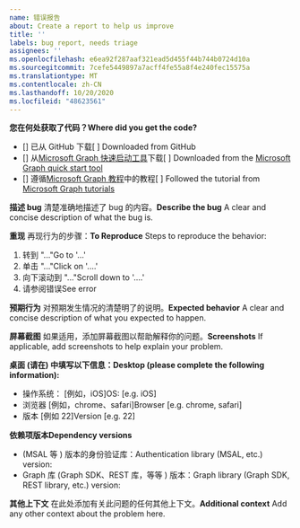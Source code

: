 ```yaml
---
name: 错误报告
about: Create a report to help us improve
title: ''
labels: bug report, needs triage
assignees: ''
ms.openlocfilehash: e6ea92f287aaf321ead5d455f44b744b0724d10a
ms.sourcegitcommit: 7cefe5449897a7acff4fe55a8f4e240fec15575a
ms.translationtype: MT
ms.contentlocale: zh-CN
ms.lasthandoff: 10/20/2020
ms.locfileid: "48623561"
---
```

<span data-ttu-id="cd2f5-102">**您在何处获取了代码？**</span><span class="sxs-lookup"><span data-stu-id="cd2f5-102">**Where did you get the code?**</span></span>
- <span data-ttu-id="cd2f5-103">[] 已从 GitHub 下载</span><span class="sxs-lookup"><span data-stu-id="cd2f5-103">[ ] Downloaded from GitHub</span></span>
- <span data-ttu-id="cd2f5-104">[] 从[Microsoft Graph 快速启动工具](https://developer.microsoft.com/graph/quick-start)下载</span><span class="sxs-lookup"><span data-stu-id="cd2f5-104">[ ] Downloaded from the [Microsoft Graph quick start tool](https://developer.microsoft.com/graph/quick-start)</span></span>
- <span data-ttu-id="cd2f5-105">[] 遵循[Microsoft Graph 教程](https://docs.microsoft.com/graph/tutorials)中的教程</span><span class="sxs-lookup"><span data-stu-id="cd2f5-105">[ ] Followed the tutorial from [Microsoft Graph tutorials](https://docs.microsoft.com/graph/tutorials)</span></span>

<span data-ttu-id="cd2f5-106">**描述 bug** 清楚准确地描述了 bug 的内容。</span><span class="sxs-lookup"><span data-stu-id="cd2f5-106">**Describe the bug** A clear and concise description of what the bug is.</span></span>

<span data-ttu-id="cd2f5-107">**重现** 再现行为的步骤：</span><span class="sxs-lookup"><span data-stu-id="cd2f5-107">**To Reproduce** Steps to reproduce the behavior:</span></span>
1. <span data-ttu-id="cd2f5-108">转到 "..."</span><span class="sxs-lookup"><span data-stu-id="cd2f5-108">Go to '...'</span></span>
2. <span data-ttu-id="cd2f5-109">单击 "..."</span><span class="sxs-lookup"><span data-stu-id="cd2f5-109">Click on '....'</span></span>
3. <span data-ttu-id="cd2f5-110">向下滚动到 "..."</span><span class="sxs-lookup"><span data-stu-id="cd2f5-110">Scroll down to '....'</span></span>
4. <span data-ttu-id="cd2f5-111">请参阅错误</span><span class="sxs-lookup"><span data-stu-id="cd2f5-111">See error</span></span>

<span data-ttu-id="cd2f5-112">**预期行为** 对预期发生情况的清楚明了的说明。</span><span class="sxs-lookup"><span data-stu-id="cd2f5-112">**Expected behavior** A clear and concise description of what you expected to happen.</span></span>

<span data-ttu-id="cd2f5-113">**屏幕截图** 如果适用，添加屏幕截图以帮助解释你的问题。</span><span class="sxs-lookup"><span data-stu-id="cd2f5-113">**Screenshots** If applicable, add screenshots to help explain your problem.</span></span>

<span data-ttu-id="cd2f5-114">**桌面 (请在) 中填写以下信息：**</span><span class="sxs-lookup"><span data-stu-id="cd2f5-114">**Desktop (please complete the following information):**</span></span>
 - <span data-ttu-id="cd2f5-115">操作系统： [例如，iOS]</span><span class="sxs-lookup"><span data-stu-id="cd2f5-115">OS: [e.g. iOS]</span></span>
 - <span data-ttu-id="cd2f5-116">浏览器 [例如，chrome、safari]</span><span class="sxs-lookup"><span data-stu-id="cd2f5-116">Browser [e.g. chrome, safari]</span></span>
 - <span data-ttu-id="cd2f5-117">版本 [例如 22]</span><span class="sxs-lookup"><span data-stu-id="cd2f5-117">Version [e.g. 22]</span></span>

<span data-ttu-id="cd2f5-118">**依赖项版本**</span><span class="sxs-lookup"><span data-stu-id="cd2f5-118">**Dependency versions**</span></span>
 - <span data-ttu-id="cd2f5-119"> (MSAL 等 ) 版本的身份验证库：</span><span class="sxs-lookup"><span data-stu-id="cd2f5-119">Authentication library (MSAL, etc.) version:</span></span>
 - <span data-ttu-id="cd2f5-120">Graph 库 (Graph SDK、REST 库，等等 ) 版本：</span><span class="sxs-lookup"><span data-stu-id="cd2f5-120">Graph library (Graph SDK, REST library, etc.) version:</span></span>  

<span data-ttu-id="cd2f5-121">**其他上下文** 在此处添加有关此问题的任何其他上下文。</span><span class="sxs-lookup"><span data-stu-id="cd2f5-121">**Additional context** Add any other context about the problem here.</span></span>
